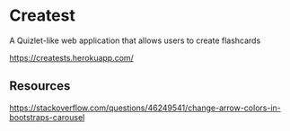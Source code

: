 # Createst
A Quizlet-like web application that allows users to create flashcards

https://creatests.herokuapp.com/

## Resources
https://stackoverflow.com/questions/46249541/change-arrow-colors-in-bootstraps-carousel
